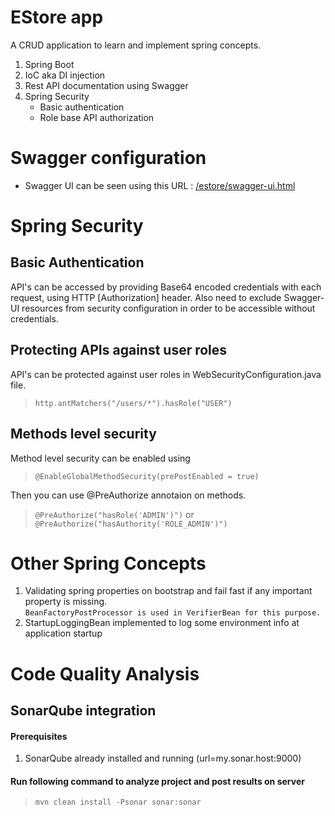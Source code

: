 EStore app
====
A CRUD application to learn and implement spring concepts.

1. Spring Boot
2. IoC aka DI injection
3. Rest API documentation using Swagger
4. Spring Security  
	* Basic authentication  
	* Role base API authorization   


# Swagger configuration

- Swagger UI can be seen using this URL : [/estore/swagger-ui.html](http://localhost:8181/estore/swagger-ui.html)

# Spring Security

## Basic Authentication
API's can be accessed by providing Base64 encoded credentials with each request, using HTTP [Authorization] header.
Also need to exclude Swagger-UI resources from security configuration in order to be accessible without credentials.

## Protecting APIs against user roles
API's can be protected against user roles in WebSecurityConfiguration.java file.

> `http.antMatchers("/users/*").hasRole("USER")`

## Methods level security
Method level security can be enabled using
> `@EnableGlobalMethodSecurity(prePostEnabled = true)`  

Then you can use @PreAuthorize annotaion on methods.  
> `@PreAuthorize("hasRole('ADMIN')")` or `@PreAuthorize("hasAuthority('ROLE_ADMIN')")`


# Other Spring Concepts
1. Validating spring properties on bootstrap and fail fast if any important property is missing.    
`BeanFactoryPostProcessor is used in VerifierBean for this purpose.`
2. StartupLoggingBean implemented to log some environment info at application startup


# Code Quality Analysis

## SonarQube integration
#### Prerequisites
1. SonarQube already installed and running (url=my.sonar.host:9000) 
#### Run following command to analyze project and post results on server
> `mvn clean install -Psonar sonar:sonar`

